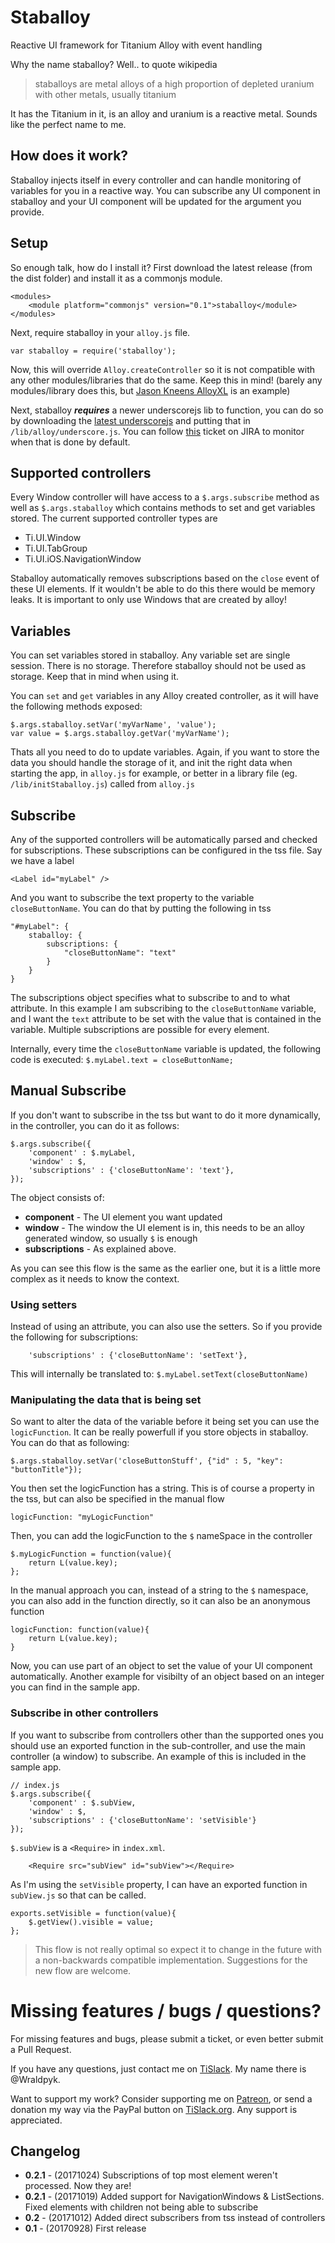 # Staballoy
Reactive UI framework for Titanium Alloy with event handling

Why the name staballoy? Well.. to quote wikipedia

> staballoys are metal alloys of a high proportion of depleted uranium with other metals, usually titanium

It has the Titanium in it, is an alloy and uranium is a reactive metal. Sounds like the perfect name to me.

## How does it work?
Staballoy injects itself in every controller and can handle monitoring of variables for you in a reactive way. You can subscribe any UI component in staballoy and your UI component will be updated for the argument you provide.

## Setup

So enough talk, how do I install it? First download the latest release (from the dist folder) and install it as a commonjs module.

    <modules>
        <module platform="commonjs" version="0.1">staballoy</module>
    </modules>
    
Next, require staballoy in your `alloy.js` file.

    var staballoy = require('staballoy');

Now, this will override `Alloy.createController` so it is not compatible with any other modules/libraries that do the same. Keep this in mind! (barely any modules/library does this, but [Jason Kneens AlloyXL](https://github.com/jasonkneen/AlloyXL) is an example)

Next, staballoy _**requires**_ a newer underscorejs lib to function, you can do so by downloading the [latest underscorejs](http://underscorejs.org) and putting that in `/lib/alloy/underscore.js`. You can follow [this](https://jira.appcelerator.org/browse/ALOY-1583) ticket on JIRA to monitor when that is done by default.

## Supported controllers

Every Window controller will have access to a `$.args.subscribe` method as well as `$.args.staballoy` which contains methods to set and get variables stored. The current supported controller types are

- Ti.UI.Window
- Ti.UI.TabGroup
- Ti.UI.iOS.NavigationWindow

Staballoy automatically removes subscriptions based on the `close` event of these UI elements. If it wouldn't be able to do this there would be memory leaks. It is important to only use Windows that are created by alloy!

## Variables

You can set variables stored in staballoy. Any variable set are single session. There is no storage. Therefore staballoy should not be used as storage. Keep that in mind when using it. 

You can `set` and `get` variables in any Alloy created controller, as it will have the following methods exposed:

    $.args.staballoy.setVar('myVarName', 'value');
    var value = $.args.staballoy.getVar('myVarName');
    
Thats all you need to do to update variables. Again, if you want to store the data you should handle the storage of it, and init the right data when starting the app, in `alloy.js` for example, or better in a library file (eg. `/lib/initStaballoy.js`) called from `alloy.js`

## Subscribe
Any of the supported controllers will be automatically parsed and checked for subscriptions. These subscriptions can be configured in the tss file. Say we have a label

    <Label id="myLabel" />
    
And you want to subscribe the text property to the variable `closeButtonName`. You can do that by putting the following in tss

    "#myLabel": {
        staballoy: {
            subscriptions: {
                "closeButtonName": "text"
            }
        }
    }

The subscriptions object specifies what to subscribe to and to what attribute. In this example I am subscribing to the `closeButtonName` variable, and I want the `text` attribute to be set with the value that is contained in the variable. Multiple subscriptions are possible for every element.

Internally, every time the `closeButtonName` variable is updated, the following code is executed: `$.myLabel.text = closeButtonName;`

## Manual Subscribe
If you don't want to subscribe in the tss but want to do it more dynamically, in the controller, you can do it as follows:

    $.args.subscribe({
        'component' : $.myLabel,
        'window' : $,
        'subscriptions' : {'closeButtonName': 'text'},
    });

The object consists of:

- **component** - The UI element you want updated
- **window** - The window the UI element is in, this needs to be an alloy generated window, so usually `$` is enough
- **subscriptions** - As explained above.

As you can see this flow is the same as the earlier one, but it is a little more complex as it needs to know the context.

### Using setters
Instead of using an attribute, you can also use the setters. So if you provide the following for subscriptions:

        'subscriptions' : {'closeButtonName': 'setText'},

This will internally be translated to: `$.myLabel.setText(closeButtonName)`

### Manipulating the data that is being set
So want to alter the data of the variable before it being set you can use the `logicFunction`. It can be really powerfull if you store objects in staballoy. You can do that as following:


    $.args.staballoy.setVar('closeButtonStuff', {"id" : 5, "key": "buttonTitle"});
    
You then set the logicFunction has a string. This is of course a property in the tss, but can also be specified in the manual flow
    
    logicFunction: "myLogicFunction"
    
Then, you can add the logicFunction to the `$` nameSpace in the controller

    $.myLogicFunction = function(value){
    	return L(value.key);
    };
    
In the manual approach you can, instead of a string to the `$` namespace, you can also add in the function directly, so it can also be an anonymous function

    logicFunction: function(value){
        return L(value.key);
    }
    
Now, you can use part of an object to set the value of your UI component automatically. Another example for visibilty of an object based on an integer you can find in the sample app.
    
### Subscribe in other controllers

If you want to subscribe from controllers other than the supported ones you should use an exported function in the sub-controller, and use the main controller (a window) to subscribe. An example of this is included in the sample app. 

    // index.js
    $.args.subscribe({
        'component' : $.subView,
        'window' : $,
        'subscriptions' : {'closeButtonName': 'setVisible'}
    });
    
`$.subView` is a `<Require>` in `index.xml`. 

		<Require src="subView" id="subView"></Require>

As I'm using the `setVisible` property, I can have an exported function in `subView.js` so that can be called.

    exports.setVisible = function(value){
        $.getView().visible = value;
    };
    
> This flow is not really optimal so expect it to change in the future with a non-backwards compatible implementation. Suggestions for the new flow are welcome.

# Missing features / bugs / questions?
For missing features and bugs, please submit a ticket, or even better submit a Pull Request. 

If you have any questions, just contact me on [TiSlack](http://tislack.org). My name there is @Wraldpyk.

Want to support my work? Consider supporting me on [Patreon](https://www.patreon.com/wraldpyk), or send a donation my way via the PayPal button on [TiSlack.org](http://tislack.org). Any support is appreciated.

## Changelog

- **0.2.1** - (20171024) Subscriptions of top most element weren't processed. Now they are!
- **0.2.1** - (20171019) Added support for NavigationWindows & ListSections. Fixed elements with children not being able to subscribe
- **0.2** - (20171012) Added direct subscribers from tss instead of controllers
- **0.1** - (20170928) First release
